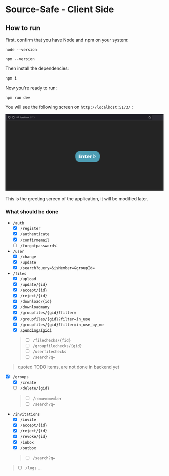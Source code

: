 Source-Safe - Client Side
===

## How to run

First, confirm that you have Node and npm on your system:
```shell
node --version
```
```shell
npm --version
```

Then install the dependencies:
```shell
npm i
```
Now you're ready to run:

```shell
npm run dev
```

You will see the following screen on `http://localhost:5173/` :

![alt text](image.png)

This is the greeting screen of the application, it will be modified later.

### What should be done

- `/auth`
    - [X] `/register`
    - [X] `/authenticate`
    - [X] `/confirmemail`
    - [ ] `/forgotpassword`<

- `/user`
    - [X] `/change`
    - [X] `/update`
    - [X] `/search?query=&isMember=&groupId=`

- `/files`
    - [X] `/upload`
    - [X] `/update/{id}`
    - [X] `/accept/{id}`
    - [X] `/reject/{id}`
    - [X] `/download/{id}`
    - [X] `/downloadmany`
    - [X] `/groupfiles/{gid}?filter=` 
    - [X] `/groupfiles/{gid}?filter=in_use`
    - [X] `/groupfiles/{gid}?filter=in_use_by_me`
    - [X] ~~`/pending/{gid}`~~
    > - [ ] `/filechecks/{fid}`
    > - [ ] `/groupfilechecks/{gid}`
    > - [ ] `/userfilechecks`
    > - [ ] `/search?q=`

> quoted TODO items, are not done in backend yet

- [X] `/groups`
    - [X] `/create`
    - [ ] `/delete/{gid}`
    > - [ ] `/removemember`
    > - [ ] `/search?q=`

- `/invitations`
    - [X] `/invite`
    - [X] `/accept/{id}`
    - [X] `/reject/{id}`
    - [X] `/revoke/{id}`
    - [X] `/inbox`
    - [X] `/outbox`
    > - [ ] `/search?q=`

> - [ ] `/logs`
>   ...